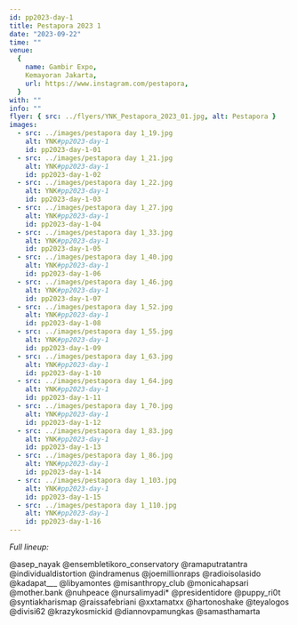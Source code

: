 ```yaml
---
id: pp2023-day-1
title: Pestapora 2023 1
date: "2023-09-22"
time: ""
venue:
  {
    name: Gambir Expo,
    Kemayoran Jakarta,
    url: https://www.instagram.com/pestapora,
  }
with: ""
info: ""
flyer: { src: ../flyers/YNK_Pestapora_2023_01.jpg, alt: Pestapora }
images:
  - src: ../images/pestapora day 1_19.jpg
    alt: YNK#pp2023-day-1
    id: pp2023-day-1-01
  - src: ../images/pestapora day 1_21.jpg
    alt: YNK#pp2023-day-1
    id: pp2023-day-1-02
  - src: ../images/pestapora day 1_22.jpg
    alt: YNK#pp2023-day-1
    id: pp2023-day-1-03
  - src: ../images/pestapora day 1_27.jpg
    alt: YNK#pp2023-day-1
    id: pp2023-day-1-04
  - src: ../images/pestapora day 1_33.jpg
    alt: YNK#pp2023-day-1
    id: pp2023-day-1-05
  - src: ../images/pestapora day 1_40.jpg
    alt: YNK#pp2023-day-1
    id: pp2023-day-1-06
  - src: ../images/pestapora day 1_46.jpg
    alt: YNK#pp2023-day-1
    id: pp2023-day-1-07
  - src: ../images/pestapora day 1_52.jpg
    alt: YNK#pp2023-day-1
    id: pp2023-day-1-08
  - src: ../images/pestapora day 1_55.jpg
    alt: YNK#pp2023-day-1
    id: pp2023-day-1-09
  - src: ../images/pestapora day 1_63.jpg
    alt: YNK#pp2023-day-1
    id: pp2023-day-1-10
  - src: ../images/pestapora day 1_64.jpg
    alt: YNK#pp2023-day-1
    id: pp2023-day-1-11
  - src: ../images/pestapora day 1_70.jpg
    alt: YNK#pp2023-day-1
    id: pp2023-day-1-12
  - src: ../images/pestapora day 1_83.jpg
    alt: YNK#pp2023-day-1
    id: pp2023-day-1-13
  - src: ../images/pestapora day 1_86.jpg
    alt: YNK#pp2023-day-1
    id: pp2023-day-1-14
  - src: ../images/pestapora day 1_103.jpg
    alt: YNK#pp2023-day-1
    id: pp2023-day-1-15
  - src: ../images/pestapora day 1_110.jpg
    alt: YNK#pp2023-day-1
    id: pp2023-day-1-16
---
```


_Full lineup:_

@asep_nayak
@ensembletikoro_conservatory @ramaputratantra
@individualdistortion
@indramenus @joemillionraps
@radioisolasido
@kadapat\_\_\_
@libyamontes
@misanthropy_club
@monicahapsari
@mother.bank
@nuhpeace
@nursalimyadi\*
@presidentidore
@puppy_ri0t
@syntiakharismap
@raissafebriani
@xxtamatxx
@hartonoshake
@teyalogos
@divisi62 @krazykosmickid
@diannovpamungkas
@samasthamarta

